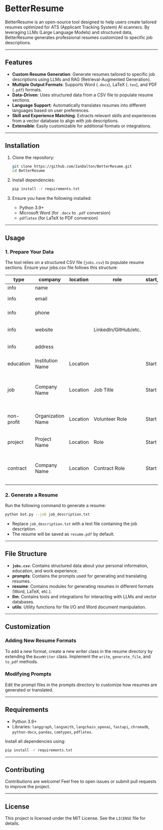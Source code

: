 # BetterResume

BetterResume is an open-source tool designed to help users create tailored resumes optimized for ATS (Applicant Tracking System) AI scanners. By leveraging LLMs (Large Language Models) and structured data, BetterResume generates professional resumes customized to specific job descriptions.

---

## Features

- **Custom Resume Generation**: Generate resumes tailored to specific job descriptions using LLMs and RAG (Retrieval-Augmented Generation).
- **Multiple Output Formats**: Supports Word (`.docx`), LaTeX (`.tex`), and PDF (`.pdf`) formats.
- **Data-Driven**: Uses structured data from a CSV file to populate resume sections.
- **Language Support**: Automatically translates resumes into different languages based on user preferences.
- **Skill and Experience Matching**: Extracts relevant skills and experiences from a vector database to align with job descriptions.
- **Extensible**: Easily customizable for additional formats or integrations.

---

## Installation

1. Clone the repository:
   ```bash
   git clone https://github.com/IanDalton/BetterResume.git
   cd BetterResume
   ```

2. Install dependencies:
   ```bash
   pip install -r requirements.txt
   ```

3. Ensure you have the following installed:
   - Python 3.9+
   - Microsoft Word (for `.docx` to `.pdf` conversion)
   - `pdflatex` (for LaTeX to PDF conversion)

---

## Usage

### 1. Prepare Your Data
The tool relies on a structured CSV file (`jobs.csv`) to populate resume sections. Ensure your jobs.csv file follows this structure:

| **type**       | **company**       | **location**          | **role**             | **start_date** | **end_date**   | **description**                                                                                                                                                                                                                     |
|-----------------|-------------------|-----------------------|----------------------|----------------|----------------|-------------------------------------------------------------------------------------------------------------------------------------------------------------------------------------------------------------------------------------|
| info           | name              |                       |                      |                |                | Your full name (e.g., "John Doe").                                                                                                                                                                                                 |
| info           | email             |                       |                      |                |                | Your email address (e.g., "johndoe@example.com").                                                                                                                                                                                  |
| info           | phone             |                       |                      |                |                | Your phone number (e.g., "+1 123-456-7890").                                                                                                                                                                                       |
| info           | website           |                       | LinkedIn/GitHub/etc. |                |                | Your personal website or professional profiles (e.g., "https://linkedin.com/in/johndoe").                                                                                                                                          |
| info           | address           |                       |                      |                |                | Your address (e.g., "New York, USA").                                                                                                                                                                                              |
| education      | Institution Name  | Location              |                      | Start Date     | End Date       | Degree or certification details (e.g., "Bachelor of Science in Computer Science").                                                                                                                                                 |
| job            | Company Name      | Location              | Job Title            | Start Date     | End Date       | Job description, including key responsibilities and achievements (e.g., "Developed scalable ETL pipelines, reducing processing time by 40%.").                                                                                     |
| non-profit     | Organization Name | Location              | Volunteer Role       | Start Date     | End Date       | Volunteer work description (e.g., "Led a team of 5 to develop a mobile app for community engagement.").                                                                                                                            |
| project        | Project Name      | Location              | Role                 | Start Date     | End Date       | Project description (e.g., "Built a web app using FastAPI and React to automate resume generation.").                                                                                                                              |
| contract       | Company Name      | Location              | Contract Role        | Start Date     | End Date       | Contract work description (e.g., "Designed and implemented a machine learning pipeline to predict sales trends, increasing accuracy by 30%.").                                                                                     |

### 2. Generate a Resume
Run the following command to generate a resume:
```bash
python bot.py --job job_description.txt
```

- Replace `job_description.txt` with a text file containing the job description.
- The resume will be saved as `resume.pdf` by default.




---

## File Structure

- **`jobs.csv`**: Contains structured data about your personal information, education, and work experience.
- **prompts**: Contains the prompts used for generating and translating resumes.
- **resume**: Contains modules for generating resumes in different formats (Word, LaTeX, etc.).
- **llm**: Contains tools and integrations for interacting with LLMs and vector databases.
- **utils**: Utility functions for file I/O and Word document manipulation.

---

## Customization

### Adding New Resume Formats
To add a new format, create a new writer class in the resume directory by extending the `BaseWriter` class. Implement the `write`, `generate_file`, and `to_pdf` methods.

### Modifying Prompts
Edit the prompt files in the prompts directory to customize how resumes are generated or translated.

---

## Requirements

- Python 3.9+
- Libraries: `langgraph`, `langsmith`, `langchain_openai`, `fastapi`, `chromadb`, `python-docx`, `pandas`, `comtypes`, `pdflatex`.

Install all dependencies using:
```bash
pip install -r requirements.txt
```

---

## Contributing

Contributions are welcome! Feel free to open issues or submit pull requests to improve the project.

---

## License

This project is licensed under the MIT License. See the `LICENSE` file for details.
